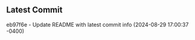 
## Latest Commit
eb97f6e - Update README with latest commit info (2024-08-29 17:00:37 -0400) <Yunxi-Zhou>
